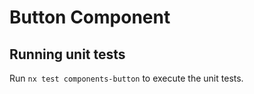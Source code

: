 # Button Component

## Running unit tests

Run `nx test components-button` to execute the unit tests.
